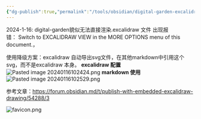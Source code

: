 ```yaml
---
{"dg-publish":true,"permalink":"/tools/obsidian/digital-garden-excalidraw-usage/","created":"2024-01-16T10:29:40.000+08:00","updated":"2024-01-16T10:29:40.000+08:00"}
---
```


2024-1-16: 
digital-garden貌似无法直接渲染.excalidraw 文件 出现报错： Switch to EXCALIDRAW VIEW in the MORE OPTIONS menu of this document.，

使用降级方案：excalidraw 自动导出svg文件，在其他markdown中引用这个svg，而不是excalidraw 本身。
**excalidraw 配置**
![Pasted image 20240116102424.png](/img/user/attachments/Pasted%20image%2020240116102424.png)
**markdown 使用**
![Pasted image 20240116102529.png](/img/user/attachments/Pasted%20image%2020240116102529.png)



参考文章：https://forum.obsidian.md/t/publish-with-embedded-excalidraw-drawing/54288/3

![favicon.png](/img/user/attachments/favicon.png)